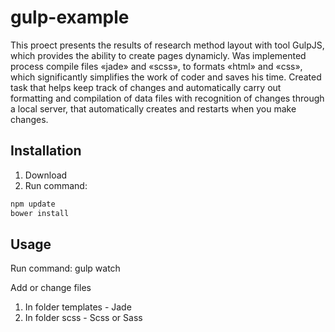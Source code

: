 gulp-example
=====================

This proect presents the results of research method layout with tool GulpJS, which provides the ability to create pages dynamicly. Was implemented process compile files «jade» and «scss», to formats «html» and «css», which significantly simplifies the work of coder and saves his time. Created task that helps keep track of changes and automatically carry out formatting and compilation of data files with recognition of changes through a local server, that automatically creates and restarts when you make changes.

Installation
-----------------------------------

1. Download
2. Run command:
```sh
npm update
bower install
```

Usage
-----------------------------------

Run command:
    gulp watch
    
Add or change files 
1. In folder templates - Jade
2. In folder scss - Scss or Sass
